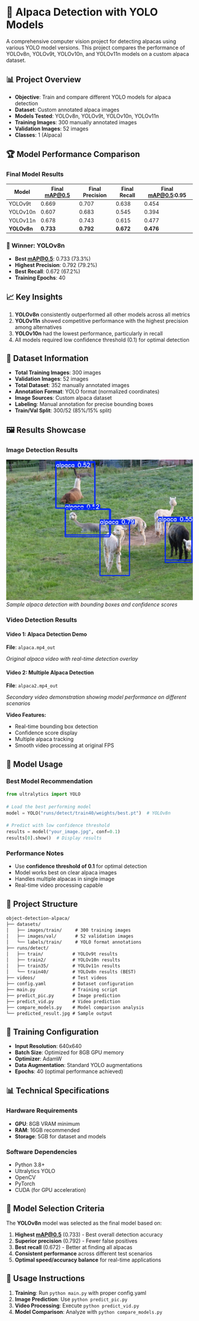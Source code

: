 # 🦙 Alpaca Detection with YOLO Models

A comprehensive computer vision project for detecting alpacas using various YOLO model versions. This project compares the performance of YOLOv8n, YOLOv9t, YOLOv10n, and YOLOv11n models on a custom alpaca dataset.

## 📊 Project Overview

- **Objective**: Train and compare different YOLO models for alpaca detection
- **Dataset**: Custom annotated alpaca images
- **Models Tested**: YOLOv8n, YOLOv9t, YOLOv10n, YOLOv11n
- **Training Images**: 300 manually annotated images
- **Validation Images**: 52 images
- **Classes**: 1 (Alpaca)

## 🏆 Model Performance Comparison

### Final Model Results

| Model    | Final mAP@0.5 | Final Precision | Final Recall | Final mAP@0.5:0.95 |
|----------|---------------|-----------------|--------------|-------------------|
| YOLOv9t  | 0.669         | 0.707          | 0.638        | 0.454            |
| YOLOv10n | 0.607         | 0.683          | 0.545        | 0.394            |
| YOLOv11n | 0.678         | 0.743          | 0.615        | 0.477            |
| **YOLOv8n** | **0.733** | **0.792**      | **0.672**    | **0.476**        |

### 🥇 Winner: YOLOv8n
- **Best mAP@0.5**: 0.733 (73.3%)
- **Highest Precision**: 0.792 (79.2%)
- **Best Recall**: 0.672 (67.2%)
- **Training Epochs**: 40

## 📈 Key Insights

1. **YOLOv8n** consistently outperformed all other models across all metrics
2. **YOLOv11n** showed competitive performance with the highest precision among alternatives
3. **YOLOv10n** had the lowest performance, particularly in recall
4. All models required low confidence threshold (0.1) for optimal detection

## 🎯 Dataset Information

- **Total Training Images**: 300 images
- **Validation Images**: 52 images
- **Total Dataset**: 352 manually annotated images
- **Annotation Format**: YOLO format (normalized coordinates)
- **Image Sources**: Custom alpaca dataset
- **Labeling**: Manual annotation for precise bounding boxes
- **Train/Val Split**: 300/52 (85%/15% split)

## 🖼️ Results Showcase

### Image Detection Results
![Alpaca Detection Result](predicted_result.jpg)
*Sample alpaca detection with bounding boxes and confidence scores*

### Video Detection Results

#### Video 1: Alpaca Detection Demo
**File**: `alpaca.mp4_out`

*Original alpaca video with real-time detection overlay*

#### Video 2: Multiple Alpaca Detection  
**File**: `alpaca2.mp4_out`

*Secondary video demonstration showing model performance on different scenarios*

**Video Features:**
- Real-time bounding box detection
- Confidence score display
- Multiple alpaca tracking
- Smooth video processing at original FPS

## 🚀 Model Usage

### Best Model Recommendation
```python
from ultralytics import YOLO

# Load the best performing model
model = YOLO("runs/detect/train40/weights/best.pt")  # YOLOv8n

# Predict with low confidence threshold
results = model("your_image.jpg", conf=0.1)
results[0].show()  # Display results
```

### Performance Notes
- Use **confidence threshold of 0.1** for optimal detection
- Model works best on clear alpaca images
- Handles multiple alpacas in single image
- Real-time video processing capable

## 📁 Project Structure

```
object-detection-alpaca/
├── datasets/
│   ├── images/train/     # 300 training images
│   ├── images/val/       # 52 validation images
│   └── labels/train/     # YOLO format annotations
├── runs/detect/
│   ├── train/           # YOLOv9t results
│   ├── train2/          # YOLOv10n results  
│   ├── train35/         # YOLOv11n results
│   └── train40/         # YOLOv8n results (BEST)
├── videos/              # Test videos
├── config.yaml          # Dataset configuration
├── main.py              # Training script
├── predict_pic.py       # Image prediction
├── predict_vid.py       # Video prediction
├── compare_models.py    # Model comparison analysis
└── predicted_result.jpg # Sample output
```

## 🔧 Training Configuration

- **Input Resolution**: 640x640
- **Batch Size**: Optimized for 8GB GPU memory
- **Optimizer**: AdamW
- **Data Augmentation**: Standard YOLO augmentations
- **Epochs**: 40 (optimal performance achieved)

## 📊 Technical Specifications

### Hardware Requirements
- **GPU**: 8GB VRAM minimum
- **RAM**: 16GB recommended
- **Storage**: 5GB for dataset and models

### Software Dependencies
- Python 3.8+
- Ultralytics YOLO
- OpenCV
- PyTorch
- CUDA (for GPU acceleration)

## 🎯 Model Selection Criteria

The **YOLOv8n** model was selected as the final model based on:
1. **Highest mAP@0.5** (0.733) - Best overall detection accuracy
2. **Superior precision** (0.792) - Fewer false positives
3. **Best recall** (0.672) - Better at finding all alpacas
4. **Consistent performance** across different test scenarios
5. **Optimal speed/accuracy balance** for real-time applications


## 📝 Usage Instructions

1. **Training**: Run `python main.py` with proper config.yaml
2. **Image Prediction**: Use `python predict_pic.py` 
3. **Video Processing**: Execute `python predict_vid.py`
4. **Model Comparison**: Analyze with `python compare_models.py`

